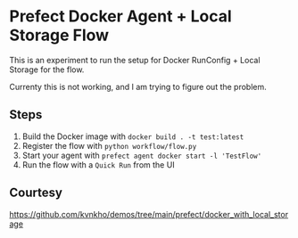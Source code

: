 # Prefect Docker Agent + Local Storage Flow

This is an experiment to run the setup for Docker RunConfig + Local Storage for the flow.

Currenty this is not working, and I am trying to figure out the problem.

## Steps

1. Build the Docker image with `docker build . -t test:latest`
2. Register the flow with `python workflow/flow.py`
3. Start your agent with `prefect agent docker start -l 'TestFlow'`
4. Run the flow with a `Quick Run` from the UI

## Courtesy
https://github.com/kvnkho/demos/tree/main/prefect/docker_with_local_storage
